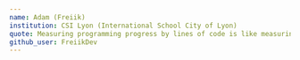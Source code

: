 ```yaml
---
name: Adam (Freiik)
institution: CSI Lyon (International School City of Lyon)
quote: Measuring programming progress by lines of code is like measuring aircraft building progress by weight. – Bill Gates
github_user: FreiikDev
---
```

